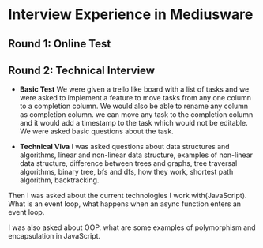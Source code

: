 # Interview Experience in Mediusware

## Round 1: Online Test


## Round 2: Technical Interview

- **Basic Test**
We were given a trello like board with a list of tasks and we were asked to implement a feature to move tasks from any one column to a completion column. We would also be able to rename any column as completion column. we can move any task to the completion column and it would add a timestamp to the task which would not be editable. We were asked basic questions about the task.

- **Technical Viva**
I was asked questions about data structures and algorithms, linear and non-linear data structure, examples of non-linear data structure, difference between trees and graphs, tree traversal algorithms, binary tree, bfs and dfs, how they work, shortest path algorithm, backtracking.

Then I was asked about the current technologies I work with(JavaScript). What is an event loop, what happens when an async function enters an event loop.

I was also asked about OOP. what are some examples of polymorphism and encapsulation in JavaScript.